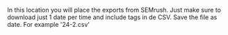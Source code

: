 In this location you will place the exports from SEMrush.
Just make sure to download just 1 date per time and include tags in de CSV.
Save the file as date. For example '24-2.csv'
